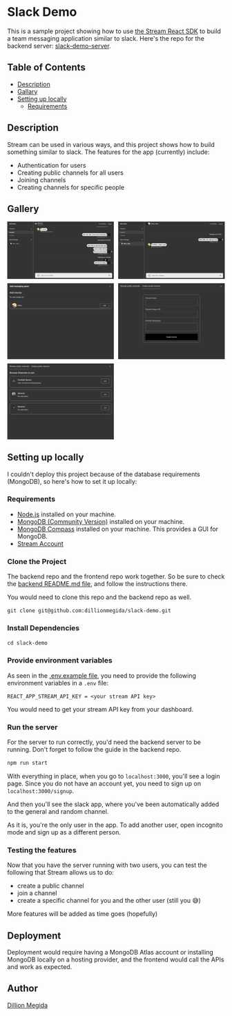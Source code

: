 # Slack Demo

This is a sample project showing how to use [the Stream React SDK](https://getstream.io/chat/docs/sdk/react/) to build a team messaging application similar to slack. Here's the repo for the backend server: [slack-demo-server](https://github.com/dillionmegida/slack-demo-server).

## Table of Contents

- [Description](#description)
- [Gallary](#gallery)
- [Setting up locally](#getting-started)
  - [Requirements](#requirements)

## Description

Stream can be used in various ways, and this project shows how to build something similar to slack. The features for the app (currently) include:

- Authentication for users
- Creating public channels for all users
- Joining channels
- Creating channels for specific people

## Gallery

<div style="display: grid; grid-template-columns: repeat(2, 1fr); grid-gap: 10px">

<img src='./images/slack-general-channel.png' />
<img src='./images/two-people-channel.png' />
<img src='./images/add-messaging-channel.png' />
<img src='./images/create-public-channel.png' />
<img src='./images/browse-public-channels.png' />

</div>

## Setting up locally

I couldn't deploy this project because of the database requirements (MongoDB), so here's how to set it up locally:

### Requirements

- [Node.js](https://nodejs.org/en/) installed on your machine.
- [MongoDB (Community Version)](https://docs.mongodb.com/manual/administration/install-community/) installed on your machine.
- [MongoDB Compass](https://www.mongodb.com/try/download/compass) installed on your machine. This provides a GUI for MongoDB.
- [Stream Account](https://getstream.io/try-for-free/)

### Clone the Project

The backend repo and the frontend repo work together. So be sure to check the [backend README.md file](https://github.com/dillionmegida/slack-demo-server), and follow the instructions there.

You would need to clone this repo and the backend repo as well.

```shell
git clone git@github.com:dillionmegida/slack-demo.git
```

### Install Dependencies

```shell
cd slack-demo
```

### Provide environment variables

As seen in the [.env.example file](./env.example), you need to provide the following environment variables in a `.env` file:

```shell
REACT_APP_STREAM_API_KEY = <your stream API key>
```

You would need to get your stream API key from your dashboard.

### Run the server

For the server to run correctly, you'd need the backend server to be running. Don't forget to follow the guide in the backend repo.

```bash
npm run start
```

With everything in place, when you go to `localhost:3000`, you'll see a login page. Since you do not have an account yet, you need to sign up on `localhost:3000/signup`.

And then you'll see the slack app, where you've been automatically added to the general and random channel.

As it is, you're the only user in the app. To add another user, open incognito mode and sign up as a different person.

### Testing the features

Now that you have the server running with two users, you can test the following that Stream allows us to do:

- create a public channel
- join a channel
- create a specific channel for you and the other user (still you 😅)

More features will be added as time goes (hopefully)

## Deployment

Deployment would require having a MongoDB Atlas account or installing MongoDB locally on a hosting provider, and the frontend would call the APIs and work as expected.

## Author

[Dillion Megida](https://dillionmegida.com)

